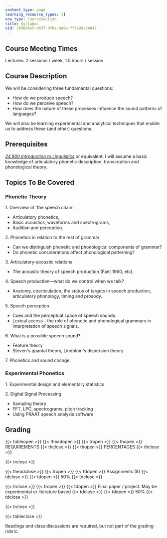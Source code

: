 ```yaml
---
content_type: page
learning_resource_types: []
ocw_type: CourseSection
title: Syllabus
uid: 289028e5-d637-9fba-ba9e-ff3e28a2e042
---
```


Course Meeting Times
--------------------

Lectures: 2 sessions / week, 1.5 hours / session

Course Description
------------------

We will be considering three fundamental questions:

*   How do we produce speech?
*   How do we perceive speech?
*   How does the nature of these processes influence the sound patterns of languages?

We will also be learning experimental and analytical techniques that enable us to address these (and other) questions.

Prerequisites
-------------

[_24.900 Introduction to Linguistics_](/courses/24-900-introduction-to-linguistics-fall-2012/pages/index.htm) or equivalent. I will assume a basic knowledge of articulatory phonetic description, transcription and phonological theory.

Topics To Be Covered
--------------------

### Phonetic Theory

1\. Overview of 'the speech chain':

*   Articulatory phonetics,
*   Basic acoustics, waveforms and spectrograms,
*   Audition and perception.

2\. Phonetics in relation to the rest of grammar

*   Can we distinguish phonetic and phonological components of grammar?
*   Do phonetic considerations affect phonological patterning?

3\. Articulatory-acoustic relations

*   The acoustic theory of speech production (Fant 1960, etc).

4\. Speech production—what do we control when we talk?

*   Anatomy, coarticulation, the status of targets in speech production, articulatory phonology, timing and prosody.

5\. Speech perception

*   Cues and the perceptual space of speech sounds.
*   Lexical access—the role of phonetic and phonological grammars in interpretation of speech signals.

6\. What is a possible speech sound?

*   Feature theory
*   Steven's quantal theory, Lindblom's dispersion theory

7\. Phonetics and sound change

### Experimental Phonetics

1\. Experimental design and elementary statistics

2\. Digital Signal Processing

*   Sampling theory
*   FFT, LPC, spectrograms, pitch tracking
*   Using PRAAT speech analysis software

Grading
-------

{{< tableopen >}}
{{< theadopen >}}
{{< tropen >}}
{{< thopen >}}
REQUIREMENTS
{{< thclose >}}
{{< thopen >}}
PERCENTAGES
{{< thclose >}}

{{< trclose >}}

{{< theadclose >}}
{{< tropen >}}
{{< tdopen >}}
Assignments (8)
{{< tdclose >}}
{{< tdopen >}}
50%
{{< tdclose >}}

{{< trclose >}}
{{< tropen >}}
{{< tdopen >}}
Final paper / project: May be experimental or literature based
{{< tdclose >}}
{{< tdopen >}}
50%
{{< tdclose >}}

{{< trclose >}}

{{< tableclose >}}

Readings and class discussions are required, but not part of the grading rubric.